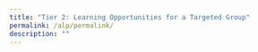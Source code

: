```yaml
---
title: "Tier 2: Learning Opportunities for a Targeted Group"
permalink: /alp/permalink/
description: ""
---
```

